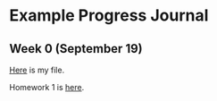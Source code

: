 # Example Progress Journal

## Week 0 (September 19)

[Here](files/example_homework_0.html) is my file.

Homework 1 is [here](files/HW5821RMD.html).

